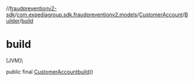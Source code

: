 //[fraudpreventionv2-sdk](../../../../index.md)/[com.expediagroup.sdk.fraudpreventionv2.models](../../index.md)/[CustomerAccount](../index.md)/[Builder](index.md)/[build](build.md)

# build

[JVM]\

public final [CustomerAccount](../index.md)[build](build.md)()
